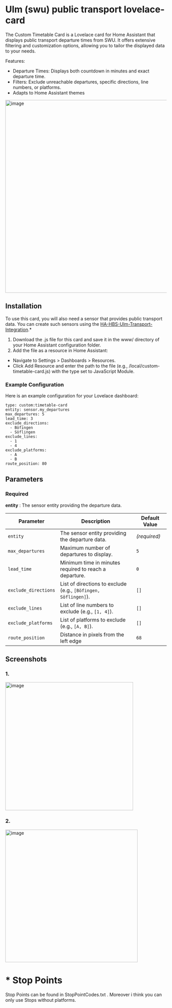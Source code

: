 # Ulm (swu) public transport lovelace-card

The Custom Timetable Card is a Lovelace card for Home Assistant that displays public transport departure times from SWU. It offers extensive filtering and customization options, allowing you to tailor the displayed data to your needs.

Features:
- Departure Times: Displays both countdown in minutes and exact departure time.
- Filters: Exclude unreachable departures, specific directions, line numbers, or platforms.
- Adapts to Home Assistant themes 

<img width="600" alt="image" src="https://github.com/user-attachments/assets/bf24bfb1-fa50-4c95-b3fb-7c301708b0b9" />




## Installation

To use this card, you will also need a sensor that provides public transport data. You can create such sensors using the [HA-HBS-Ulm-Transport-Integration](https://github.com/horsebatterystaple/ha-hbs-ulm-transport-integration?tab=readme-ov-file).*

1. Download the .js file for this card and save it in the www/ directory of your Home Assistant configuration folder.
2. Add the file as a resource in Home Assistant:
  + Navigate to Settings > Dashboards > Resources.
  + Click Add Resource and enter the path to the file (e.g., /local/custom-timetable-card.js) with the type set to JavaScript Module.




### Example Configuration
Here is an example configuration for your Lovelace dashboard:

```
type: custom:timetable-card
entity: sensor.my_departures
max_departures: 5
lead_time: 3
exclude_directions:
  - Böfingen
  - Söflingen
exclude_lines:
  - 1
  - 4
exclude_platforms:
  - A
  - B
route_position: 80
```



## Parameters
 ### Required
**entity** : The sensor entity providing the departure data.

| Parameter            | Description                                                                                        | Default Value |
|----------------------|----------------------------------------------------------------------------------------------------|---------------|
| `entity`            | The sensor entity providing the departure data.                                                    | *(required)*  |
| `max_departures`    | Maximum number of departures to display.                                                           | `5`           |
| `lead_time`         | Minimum time in minutes required to reach a departure.                                             | `0`           |
| `exclude_directions`| List of directions to exclude (e.g., `[Böfingen, Söflingen]`).                                     | `[]`          |
| `exclude_lines`     | List of line numbers to exclude (e.g., `[1, 4]`).                                                  | `[]`          |
| `exclude_platforms` | List of platforms to exclude (e.g., `[A, B]`).                                                     | `[]`          |
| `route_position`    | Distance in pixels from the left edge                           | `68`          |


## Screenshots

### 1.
<img width="399" alt="image" src="https://github.com/user-attachments/assets/3a268684-92b7-4da9-99ae-0c0354620dc6" />

### 2. 

<img width="413" alt="image" src="https://github.com/user-attachments/assets/e40474c8-b612-4250-b00f-66a4c4768de0" />


# * Stop Points
Stop Points can be found in StopPointCodes.txt . Moreover i think you can only use Stops without platforms.

